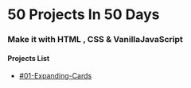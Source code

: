 # 50 Projects In 50 Days

### Make it with HTML , CSS & VanillaJavaScript

#### Projects List
- [#01-Expanding-Cards](https://mobinkaram.ir/portfolio/50projects/expanding-cards/)
